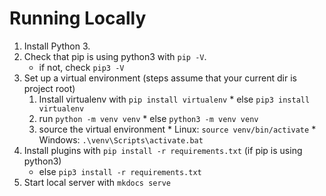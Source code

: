 # Running Locally

1. Install Python 3.
2. Check that pip is using python3 with ``pip -V``.
    * if not, check ``pip3 -V``
3. Set up a virtual environment (steps assume that your current dir is project root) 
      1. Install virtualenv with ``pip install virtualenv``
        * else ``pip3 install virtualenv``
      2. run ``python -m venv venv``
        * else ``python3 -m venv venv``
      3. source the virtual environment
        * Linux:    ``source venv/bin/activate``
        * Windows:  ``.\venv\Scripts\activate.bat``
4. Install plugins with ``pip install -r requirements.txt`` (if pip is using python3)
    * else ``pip3 install -r requirements.txt``
5. Start local server with ``mkdocs serve``